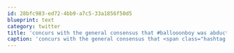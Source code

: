 ```yaml
---
id: 28bfc983-ed72-4bb9-a7c5-33a1856f50d5
blueprint: text
category: twitter
title: 'concurs with the general consensus that #ballooonboy was abducted by aliens'
caption: 'concurs with the general consensus that <span class="hashtag hashtag_local">#<a href="http://tweettemp.darylchymko.ca/?tag=ballooonboy">ballooonboy</a> was abducted by aliens'
---
```

